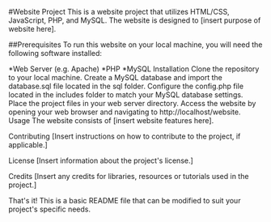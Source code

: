 #Website Project
This is a website project that utilizes HTML/CSS, JavaScript, PHP, and MySQL. The website is designed to [insert purpose of website here].

##Prerequisites
To run this website on your local machine, you will need the following software installed:

*Web Server (e.g. Apache)
*PHP
*MySQL
Installation
Clone the repository to your local machine.
Create a MySQL database and import the database.sql file located in the sql folder.
Configure the config.php file located in the includes folder to match your MySQL database settings.
Place the project files in your web server directory.
Access the website by opening your web browser and navigating to http://localhost/website.
Usage
The website consists of [insert website features here].

Contributing
[Insert instructions on how to contribute to the project, if applicable.]

License
[Insert information about the project's license.]

Credits
[Insert any credits for libraries, resources or tutorials used in the project.]

That's it! This is a basic README file that can be modified to suit your project's specific needs.



